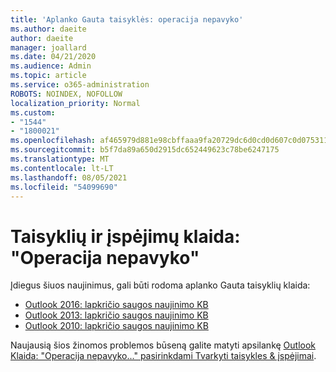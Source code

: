 ```yaml
---
title: 'Aplanko Gauta taisyklės: operacija nepavyko'
ms.author: daeite
author: daeite
manager: joallard
ms.date: 04/21/2020
ms.audience: Admin
ms.topic: article
ms.service: o365-administration
ROBOTS: NOINDEX, NOFOLLOW
localization_priority: Normal
ms.custom:
- "1544"
- "1800021"
ms.openlocfilehash: af465979d881e98cbffaaa9fa20729dc6d0cd0d607c0d075311b19c8960b2f33
ms.sourcegitcommit: b5f7da89a650d2915dc652449623c78be6247175
ms.translationtype: MT
ms.contentlocale: lt-LT
ms.lasthandoff: 08/05/2021
ms.locfileid: "54099690"
---
```

# <a name="rules-and-alerts-error-the-operation-failed"></a>Taisyklių ir įspėjimų klaida: "Operacija nepavyko"

Įdiegus šiuos naujinimus, gali būti rodoma aplanko Gauta taisyklių klaida:

- [Outlook 2016: lapkričio saugos naujinimo KB](https://support.microsoft.com/help/4461506)
- [Outlook 2013: lapkričio saugos naujinimo KB](https://support.microsoft.com/help/4461486)
- [Outlook 2010: lapkričio saugos naujinimo KB](https://support.microsoft.com/help/4461585)

Naujausią šios žinomos problemos būseną galite matyti apsilankę [Outlook Klaida: "Operacija nepavyko..." pasirinkdami Tvarkyti taisykles & įspėjimai](https://support.office.com/article/Outlook-Error-The-operation-failed-when-selecting-Manage-Rules-Alerts-64b6ff77-98c2-4564-9cbf-25bd8e17fb8b%20).